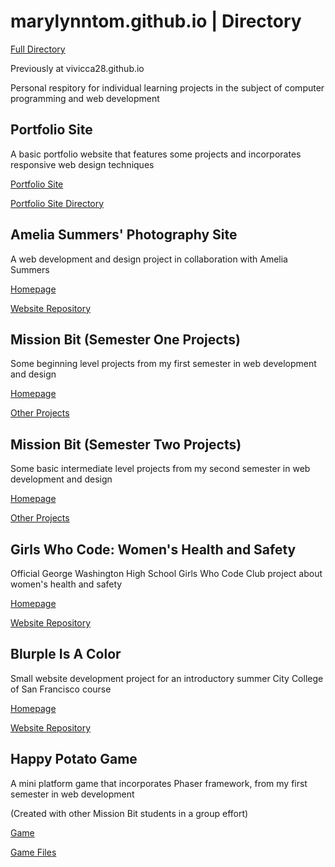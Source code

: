 # marylynntom.github.io | Directory

[Full Directory](https://github.com/marylynntom/marylynntom.github.io/)

Previously at vivicca28.github.io

Personal respitory for individual learning projects in the subject of computer programming and web development


## Portfolio Site

A basic portfolio website that features some projects and incorporates responsive web design techniques

[Portfolio Site](https://marylynntom.github.io/udacity/index.html)

[Portfolio Site Directory](https://github.com/marylynntom/UdacityPortfolioSite/tree/master/)


## Amelia Summers' Photography Site

A web development and design project in collaboration with Amelia Summers

[Homepage](https://ameliasummers.github.io/index.html)

[Website Repository](https://www.github.com/ameliasummers/ameliasummers.github.io/tree/master/)


## Mission Bit (Semester One Projects)

Some beginning level projects from my first semester in web development and design

[Homepage](https://marylynntom.github.io/missionbit/index.html)

[Other Projects](https://github.com/marylynntom/missionBit/tree/master/)


## Mission Bit (Semester Two Projects)

Some basic intermediate level projects from my second semester in web development and design

[Homepage](https://marylynntom.github.io/missionbit2/index.html)

[Other Projects](https://github.com/marylynntom/missionBit2/tree/master/)


## Girls Who Code: Women's Health and Safety

Official George Washington High School Girls Who Code Club project about women's health and safety

[Homepage](https://washingtongwc.github.io/index.html)

[Website Repository](https://www.github.com/washingtongwc/washingtongwc.github.io/tree/master/)


## Blurple Is A Color

Small website development project for an introductory summer City College of San Francisco course

[Homepage](https://marylynntom.github.io/BlurpleIsAColor/index.html)

[Website Repository](https://www.github.com/marylynntom/BlurpleIsAColor/tree/master/)


## Happy Potato Game

A mini platform game that incorporates Phaser framework, from my first semester in web development

(Created with other Mission Bit students in a group effort)

[Game](https://marylynntom.github.io/HappyPotato/index.html)

[Game Files](https://github.com/marylynntom/HappyPotato/tree/master/)
